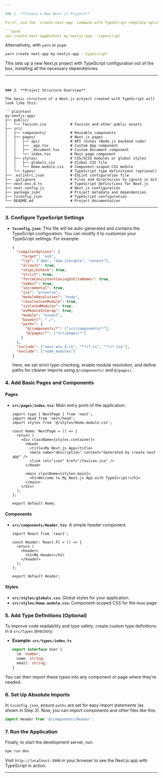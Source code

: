 ```yaml
---

### 1. **Create a New Next.js Project**

First, use the `create-next-app` command with TypeScript template options.

```bash
npx create-next-app@latest my-nextjs-app --typescript
```

Alternatively, with `yarn` or `pnpm`:

```bash
yarn create next-app my-nextjs-app --typescript
```

This sets up a new Next.js project with TypeScript configuration out of the box, installing all the necessary dependencies.

---
```


### 2. **Project Structure Overview**

The basic structure of a Next.js project created with TypeScript will look like this:

```plaintext
my-nextjs-app/
├── public/
│   └── favicon.ico           # Favicon and other public assets
├── src/
│   ├── components/           # Reusable components
│   ├── pages/                # Next.js pages
│   │   ├── api/              # API routes (Node.js backend code)
│   │   ├── _app.tsx          # Custom App component
│   │   ├── _document.tsx     # Custom Document component
│   │   └── index.tsx         # Main page component
│   ├── styles/               # CSS/SCSS modules or global styles
│   │   ├── globals.css       # Global CSS file
│   │   └── Home.module.css   # Component-scoped CSS module
│   └── types/                # TypeScript type definitions (optional)
├── .eslintrc.json            # ESLint configuration file
├── .gitignore                # Files and directories to ignore in Git
├── next-env.d.ts             # TypeScript definitions for Next.js
├── next.config.js            # Next.js configuration
├── package.json              # Project metadata and dependencies
├── tsconfig.json             # TypeScript configuration
└── README.md                 # Project documentation
```

---

### 3. **Configure TypeScript Settings**

- **`tsconfig.json`**: This file will be auto-generated and contains the TypeScript configuration. You can modify it to customize your TypeScript settings. For example:

  ```json
  {
    "compilerOptions": {
      "target": "es5",
      "lib": ["dom", "dom.iterable", "esnext"],
      "allowJs": true,
      "skipLibCheck": true,
      "strict": true,
      "forceConsistentCasingInFileNames": true,
      "noEmit": true,
      "incremental": true,
      "jsx": "preserve",
      "moduleResolution": "node",
      "resolveJsonModule": true,
      "isolatedModules": true,
      "esModuleInterop": true,
      "module": "esnext",
      "baseUrl": "./",
      "paths": {
        "@/components/*": ["src/components/*"],
        "@/pages/*": ["src/pages/*"]
      }
    },
    "include": ["next-env.d.ts", "**/*.ts", "**/*.tsx"],
    "exclude": ["node_modules"]
  }
  ```

  Here, we set strict type-checking, enable module resolution, and define paths for cleaner imports using `@/components/` and `@/pages/`.

### 4. **Add Basic Pages and Components**

#### **Pages**
- **`src/pages/index.tsx`**: Main entry point of the application.

  ```tsx
  import type { NextPage } from 'next';
  import Head from 'next/head';
  import styles from '@/styles/Home.module.css';

  const Home: NextPage = () => {
    return (
      <div className={styles.container}>
        <Head>
          <title>My Next.js App</title>
          <meta name="description" content="Generated by create next app" />
          <link rel="icon" href="/favicon.ico" />
        </Head>

        <main className={styles.main}>
          <h1>Welcome to My Next.js App with TypeScript!</h1>
        </main>
      </div>
    );
  };

  export default Home;
  ```

#### **Components**
- **`src/components/Header.tsx`**: A simple header component.

  ```tsx
  import React from 'react';

  const Header: React.FC = () => {
    return (
      <header>
        <h1>My Header</h1>
      </header>
    );
  };

  export default Header;
  ```

#### **Styles**
- **`src/styles/globals.css`**: Global styles for your application.
- **`src/styles/Home.module.css`**: Component-scoped CSS for the `Home` page.

### 5. **Add Type Definitions (Optional)**

To improve code readability and type safety, create custom type definitions in a `src/types` directory:

- **Example: `src/types/index.ts`**

  ```typescript
  export interface User {
    id: number;
    name: string;
    email: string;
  }
  ```

You can then import these types into any component or page where they’re needed.

### 6. **Set Up Absolute Imports**

In `tsconfig.json`, ensure `paths` are set for easy import statements (as shown in Step 3). Now, you can import components and other files like this:

```typescript
import Header from '@/components/Header';
```

### 7. **Run the Application**

Finally, to start the development server, run:

```bash
npm run dev
```

Visit `http://localhost:3000` in your browser to see the Next.js app with TypeScript in action.

---

